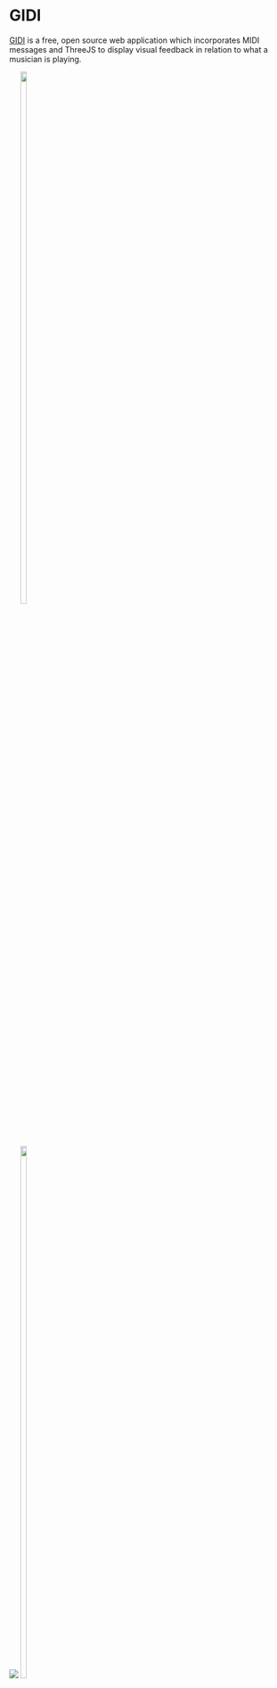 # GIDI
[GIDI](https://gidi.uk) is a free, open source web application which incorporates MIDI messages and ThreeJS to display visual feedback in relation to what a musician is playing.

<img src="https://gidi.uk/img/assets/2.png"/>
<div style='display:inline-block'>
  <img src="https://gidi.uk/img/assets/3.png" width="49.5%"/>
  <img src="https://gidi.uk/img/assets/4.png" width="49.5%"/>
</div>

## How to use

1. Plug in a MIDI device
2. Go to [gidi.uk](https://gidi.uk)
3. Select your instrument from *Pad* or *Synth*
4. Start playing

## Future Improvements

- [x] Mobile splash screen
- [ ] Add 'Decay' and 'Sustain' with the ability to map 
- [ ] Create different scenes
